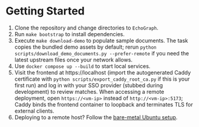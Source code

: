 # Getting Started

1. Clone the repository and change directories to `EchoGraph`.
2. Run `make bootstrap` to install dependencies.
3. Execute `make download-demo` to populate sample documents. The task copies the bundled demo
   assets by default; rerun `python scripts/download_demo_documents.py --prefer-remote` if you
   need the latest upstream files once your network allows.
4. Use `docker compose up --build` to start local services.
5. Visit the frontend at https://localhost (import the autogenerated Caddy certificate with
   `python scripts/export_caddy_root_ca.py` if this is your first run) and log in with your SSO
   provider (stubbed during development) to review matches. When accessing a remote deployment,
   open `https://<vm-ip>` instead of `http://<vm-ip>:5173`; Caddy binds the frontend container to
   loopback and terminates TLS for external clients.
6. Deploying to a remote host? Follow the [bare-metal Ubuntu setup](deployment.md#bare-metal-ubuntu-2204-contabo-vm-setup).
